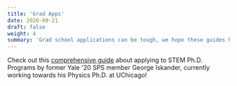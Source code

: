```yaml
---
title: 'Grad Apps'
date: 2020-09-21
draft: false
weight: 4
summary: 'Grad school applications can be tough, we hope these guides help make things a bit easier!'
---
```



Check out this [comprehensive guide](https://github.com/gwisk/gradguide) about applying to STEM Ph.D. Programs by former Yale '20 SPS member George Iskander, currently working towards his Physics Ph.D. at UChicago!